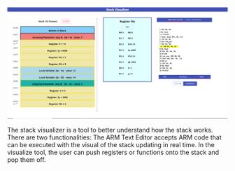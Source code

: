 ![alt text](Preview.PNG)

The stack visualizer is a tool to better understand how the stack works.  There are two functionalities: The ARM Text Editor accepts ARM code that can be executed with the visual of the stack updating in real time.  In the visualize tool, the user can push registers or functions onto the stack and pop them off.
